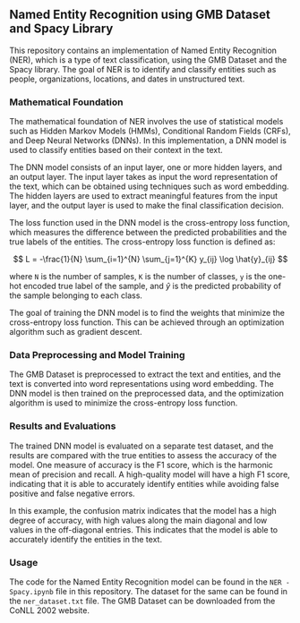 ## Named Entity Recognition using GMB Dataset and Spacy Library

This repository contains an implementation of Named Entity Recognition (NER), which is a type of text classification, using the GMB Dataset and the Spacy library. The goal of NER is to identify and classify entities such as people, organizations, locations, and dates in unstructured text.

### Mathematical Foundation

The mathematical foundation of NER involves the use of statistical models such as Hidden Markov Models (HMMs), Conditional Random Fields (CRFs), and Deep Neural Networks (DNNs). In this implementation, a DNN model is used to classify entities based on their context in the text.

The DNN model consists of an input layer, one or more hidden layers, and an output layer. The input layer takes as input the word representation of the text, which can be obtained using techniques such as word embedding. The hidden layers are used to extract meaningful features from the input layer, and the output layer is used to make the final classification decision.

The loss function used in the DNN model is the cross-entropy loss function, which measures the difference between the predicted probabilities and the true labels of the entities. The cross-entropy loss function is defined as:

$$ L = -\frac{1}{N} \sum_{i=1}^{N} \sum_{j=1}^{K} y_{ij} \log \hat{y}_{ij} $$

where `N` is the number of samples, `K` is the number of classes, `y` is the one-hot encoded true label of the sample, and $\hat{y}$ is the predicted probability of the sample belonging to each class.

The goal of training the DNN model is to find the weights that minimize the cross-entropy loss function. This can be achieved through an optimization algorithm such as gradient descent.

### Data Preprocessing and Model Training

The GMB Dataset is preprocessed to extract the text and entities, and the text is converted into word representations using word embedding. The DNN model is then trained on the preprocessed data, and the optimization algorithm is used to minimize the cross-entropy loss function.

### Results and Evaluations

The trained DNN model is evaluated on a separate test dataset, and the results are compared with the true entities to assess the accuracy of the model. One measure of accuracy is the F1 score, which is the harmonic mean of precision and recall. A high-quality model will have a high F1 score, indicating that it is able to accurately identify entities while avoiding false positive and false negative errors.

In this example, the confusion matrix indicates that the model has a high degree of accuracy, with high values along the main diagonal and low values in the off-diagonal entries. This indicates that the model is able to accurately identify the entities in the text.

### Usage

The code for the Named Entity Recognition model can be found in the `NER - Spacy.ipynb` file in this repository. The dataset for the same can be found in the `ner_dataset.txt` file. The GMB Dataset can be downloaded from the CoNLL 2002 website.

